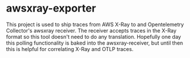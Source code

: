 # awsxray-exporter

This project is used to ship traces from AWS X-Ray to and Opentelemetry Collector's awsxray receiver. The receiver accepts traces in the X-Ray format so this tool doesn't need to do any translation. Hopefully one day this polling functionality is baked into the awsxray-receiver, but until then this is helpful for correlating X-Ray and OTLP traces.

